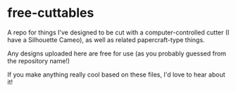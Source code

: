 # free-cuttables
A repo for things I've designed to be cut with a computer-controlled cutter
(I have a Silhouette Cameo), as well as related papercraft-type things.

Any designs uploaded here are free for use (as you probably guessed from the
repository name!)

If you make anything really cool based on these files, I'd love to hear about it!

